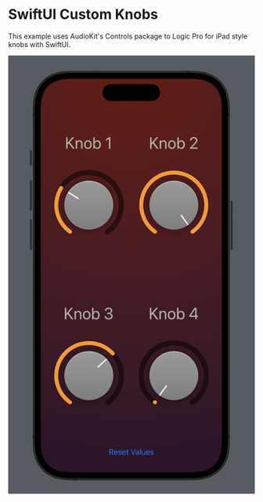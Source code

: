 # SwiftUI Custom Knobs

This example uses AudioKit's Controls package to Logic Pro for iPad style knobs with SwiftUI.

![Knob Example](https://github.com/NickCulbertson/VidTest/blob/master/knobexample.png)
